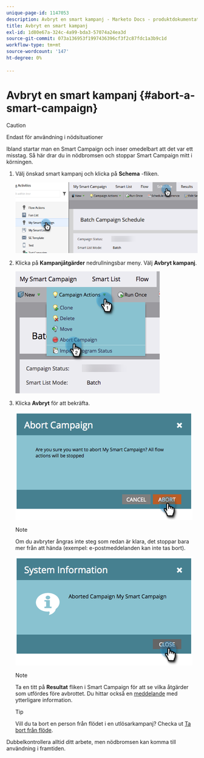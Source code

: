 ```yaml
---
unique-page-id: 1147053
description: Avbryt en smart kampanj - Marketo Docs - produktdokumentation
title: Avbryt en smart kampanj
exl-id: 1d80e67a-324c-4a99-bda3-57074a24ea3d
source-git-commit: 073a136953f1997436396cf3f2c87fdc1a3b9c1d
workflow-type: tm+mt
source-wordcount: '147'
ht-degree: 0%

---
```


# Avbryt en smart kampanj {#abort-a-smart-campaign}

>[!CAUTION]
>
>Endast för användning i nödsituationer

Ibland startar man en Smart Campaign och inser omedelbart att det var ett misstag. Så här drar du in nödbromsen och stoppar Smart Campaign mitt i körningen.

1. Välj önskad smart kampanj och klicka på **Schema** -fliken.

   ![](assets/abort-a-smart-campaign-1.png)

1. Klicka på **Kampanjåtgärder** nedrullningsbar meny. Välj **Avbryt kampanj**.

   ![](assets/abort-a-smart-campaign-2.png)

1. Klicka **Avbryt** för att bekräfta.

   ![](assets/abort-a-smart-campaign-3.png)

   >[!NOTE]
   >
   >Om du avbryter ångras inte steg som redan är klara, det stoppar bara mer från att hända (exempel: e-postmeddelanden kan inte tas bort).

   ![](assets/abort-a-smart-campaign-4.png)

   >[!NOTE]
   >
   >Ta en titt på **Resultat** fliken i Smart Campaign för att se vilka åtgärder som utfördes före avbrottet. Du hittar också en  [meddelande](/help/marketo/product-docs/core-marketo-concepts/miscellaneous/understanding-notifications.md) med ytterligare information.

   >[!TIP]
   >
   >Vill du ta bort en person från flödet i en utlösarkampanj? Checka ut [Ta bort från flöde](/help/marketo/product-docs/core-marketo-concepts/smart-campaigns/flow-actions/remove-from-flow.md).

Dubbelkontrollera alltid ditt arbete, men nödbromsen kan komma till användning i framtiden.
